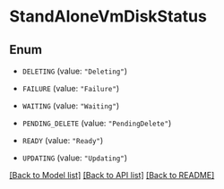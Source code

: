 # StandAloneVmDiskStatus

## Enum


* `DELETING` (value: `"Deleting"`)

* `FAILURE` (value: `"Failure"`)

* `WAITING` (value: `"Waiting"`)

* `PENDING_DELETE` (value: `"PendingDelete"`)

* `READY` (value: `"Ready"`)

* `UPDATING` (value: `"Updating"`)


[[Back to Model list]](../README.md#documentation-for-models) [[Back to API list]](../README.md#documentation-for-api-endpoints) [[Back to README]](../README.md)


